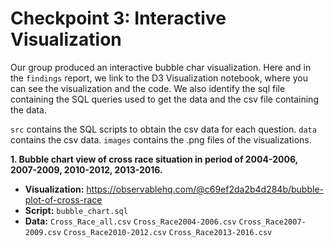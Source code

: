# Checkpoint 3: Interactive Visualization

Our group produced an interactive bubble char visualization.
Here and in the `findings` report, we link to the D3 Visualization notebook, where you can see the visualization and the code. We also identify the sql file containing the SQL queries used to get the data and the csv file containing the data.  

`src` contains the SQL scripts to obtain the csv data for each question. 
`data` contains the csv data. 
`images` contains the .png files of the visualizations. 

**1. Bubble chart view of cross race situation in period of 2004-2006, 2007-2009, 2010-2012, 2013-2016.**
- **Visualization:**  https://observablehq.com/@c69ef2da2b4d284b/bubble-plot-of-cross-race
- **Script:** `bubble_chart.sql`
- **Data:** `Cross_Race_all.csv` `Cross_Race2004-2006.csv` `Cross_Race2007-2009.csv` `Cross_Race2010-2012.csv` `Cross_Race2013-2016.csv`